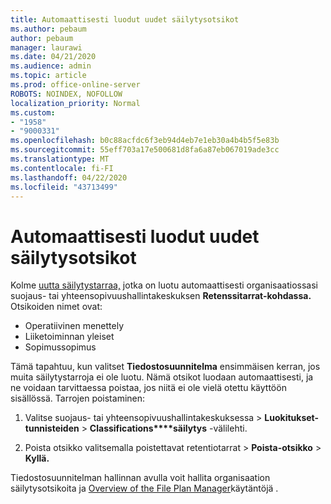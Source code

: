 ```yaml
---
title: Automaattisesti luodut uudet säilytysotsikot
ms.author: pebaum
author: pebaum
manager: laurawi
ms.date: 04/21/2020
ms.audience: admin
ms.topic: article
ms.prod: office-online-server
ROBOTS: NOINDEX, NOFOLLOW
localization_priority: Normal
ms.custom:
- "1958"
- "9000331"
ms.openlocfilehash: b0c88acfdc6f3eb94d4eb7e1eb30a4b4b5f5e83b
ms.sourcegitcommit: 55eff703a17e500681d8fa6a87eb067019ade3cc
ms.translationtype: MT
ms.contentlocale: fi-FI
ms.lasthandoff: 04/22/2020
ms.locfileid: "43713499"
---
```

# <a name="new-retention-labels-created-automatically"></a>Automaattisesti luodut uudet säilytysotsikot

Kolme [uutta säilytystarraa,](https://docs.microsoft.com/office365/securitycompliance/file-plan-manager#default-retention-labels-and-label-policy) jotka on luotu automaattisesti organisaatiossasi suojaus- tai yhteensopivuushallintakeskuksen **Retenssitarrat-kohdassa.** Otsikoiden nimet ovat:

- Operatiivinen menettely
- Liiketoiminnan yleiset
- Sopimussopimus

Tämä tapahtuu, kun valitset **Tiedostosuunnitelma** ensimmäisen kerran, jos muita säilytystarroja ei ole luotu. Nämä otsikot luodaan automaattisesti, ja ne voidaan tarvittaessa poistaa, jos niitä ei ole vielä otettu käyttöön sisällössä. Tarrojen poistaminen:

1. Valitse suojaus- tai yhteensopivuushallintakeskuksessa > **Luokitukset-tunnisteiden** >  **Classifications****säilytys** -välilehti.

1. Poista otsikko valitsemalla poistettavat retentiotarrat > **Poista-otsikko** > **Kyllä.**

Tiedostosuunnitelman hallinnan avulla voit hallita organisaation säilytysotsikoita ja [Overview of the File Plan Manager](https://docs.microsoft.com/office365/securitycompliance/file-plan-manager)käytäntöjä .
